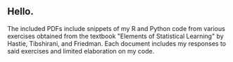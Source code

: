 ## Hello.

The included PDFs include snippets of my R and Python code from various exercises obtained from the textbook "Elements of Statistical Learning" by Hastie, Tibshirani, and Friedman. 
Each document includes my responses to said exercises and limited elaboration on my code.

